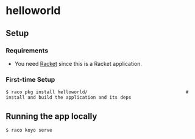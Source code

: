 # helloworld

## Setup

### Requirements

- You need [Racket] since this is a Racket application.

### First-time Setup

    $ raco pkg install helloworld/                                    # install and build the application and its deps

## Running the app locally

    $ raco koyo serve

[racket]: https://racket-lang.org/

